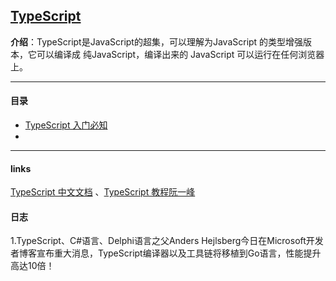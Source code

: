 ## [TypeScript](#)
**介绍**：TypeScript是JavaScript的超集，可以理解为JavaScript 的类型增强版本，它可以编译成
纯JavaScript，编译出来的 JavaScript 可以运行在任何浏览器上。

----

#### 目录
- [TypeScript 入门必知](./contents/typescriptIntroduce.md)
-


---

#### links
[TypeScript 中文文档](https://nodejs.cn/typescript/) 、[TypeScript 教程阮一峰](https://typescript.p6p.net/)
#### 日志
1.TypeScript、C#语言、Delphi语言之父Anders Hejlsberg今日在Microsoft开发者博客宣布重大消息，TypeScript编译器以及工具链将移植到Go语言，性能提升高达10倍！  